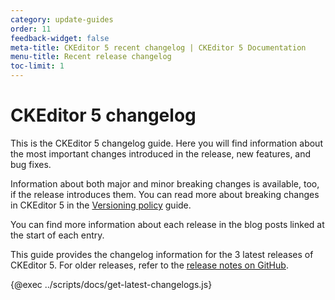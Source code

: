 ```yaml
---
category: update-guides
order: 11
feedback-widget: false
meta-title: CKEditor 5 recent changelog | CKEditor 5 Documentation
menu-title: Recent release changelog
toc-limit: 1
---
```


# CKEditor&nbsp;5 changelog

This is the CKEditor&nbsp;5 changelog guide. Here you will find information about the most important changes introduced in the release, new features, and bug fixes.

Information about both major and minor breaking changes is available, too, if the release introduces them. You can read more about breaking changes in CKEditor&nbsp;5 in the [Versioning policy](https://ckeditor.com/docs/ckeditor5/latest/support/versioning-policy.html#major-and-minor-breaking-changes) guide.

You can find more information about each release in the blog posts linked at the start of each entry.

This guide provides the changelog information for the 3 latest releases of CKEditor&nbsp;5. For older releases, refer to the [release notes on GitHub](https://github.com/ckeditor/ckeditor5/releases).

{@exec ../scripts/docs/get-latest-changelogs.js}

